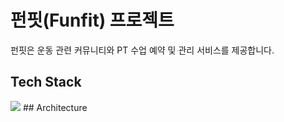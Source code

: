 # 펀핏(Funfit) 프로젝트
펀핏은 운동 관련 커뮤니티와 PT 수업 예약 및 관리 서비스를 제공합니다.

## Tech Stack
<img src="https://img.shields.io/badge/SpringBoot-6DB33F?style=plastic&logo=springboot&logoColor=white">
## Architecture



<!--

**Here are some ideas to get you started:**

🙋‍♀️ A short introduction - what is your organization all about?
🌈 Contribution guidelines - how can the community get involved?
👩‍💻 Useful resources - where can the community find your docs? Is there anything else the community should know?
🍿 Fun facts - what does your team eat for breakfast?
🧙 Remember, you can do mighty things with the power of [Markdown](https://docs.github.com/github/writing-on-github/getting-started-with-writing-and-formatting-on-github/basic-writing-and-formatting-syntax)
-->
